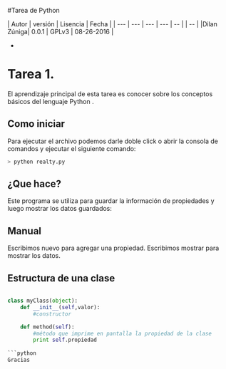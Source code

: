 #Tarea de Python

| Autor      | versión | Lisencia | Fecha |
| --- | --- | --- | --- | -- | | -- |
|Dilan Zúniga| 0.0.1 | GPLv3 | 08-26-2016 |

-
# Tarea 1. 

El aprendizaje principal de esta tarea es conocer sobre los conceptos básicos del lenguaje Python .


## Como iniciar
Para ejecutar el archivo podemos darle doble click o abrir la consola de comandos y ejecutar el siguiente comando:

```python
> python realty.py
```


## ¿Que hace?
Este programa se utiliza para guardar la información de propiedades y luego mostrar los datos guardados:

## Manual
Escribimos nuevo para agregar una propiedad.
Escribimos mostrar para mostrar los datos.

## Estructura de una clase
```python

class myClass(object):
    def __init__(self,valor):
        #constructor

    def method(self):
        #método que imprime en pantalla la propiedad de la clase
        print self.propiedad
        
```python
Gracias
```


